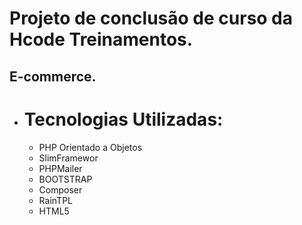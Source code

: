 # Projeto de conclusão de curso da Hcode Treinamentos.
## E-commerce.
- # Tecnologias Utilizadas:  
  - PHP Orientado a Objetos
  - SlimFramewor
  - PHPMailer
  - BOOTSTRAP
  - Composer
  - RainTPL
  - HTML5 
